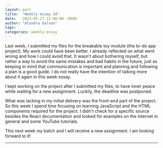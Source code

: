 ```yaml
---
layout: post
title:  "Weekly essay 10"
date:   2023-03-27 12:00:00 -0600
author: "Alondra Galvan"
tags:
categories: weekly-essay
---
```



Last week, I submitted my files for the breakable toy module (the to-do app project). My work could have been better. I already reflected on what went wrong and how I could avoid that. It wasn't about bothering myself, but rather a way to avoid the same mistakes and bad habits in the future, just as keeping in mind that communication is important and planning and following a plan is a good guide. I do not really have the intention of talking more about it again in this week essay.

I kept working on the project after I submitted my files, to have inner peace while waiting for a new assignment. Luckily, the deadline was postponed. 

What was lacking in my initial delivery was the front-end part of the project. So this week I spend time focusing on learning JavaScript and the HTML components required for the project. I didn't check for a specific source besides the React documentation and looked for examples on the internet in general and some YouTube tutorials.

This next week my batch and I will receive a new assignment. I am looking forward to it!


***
